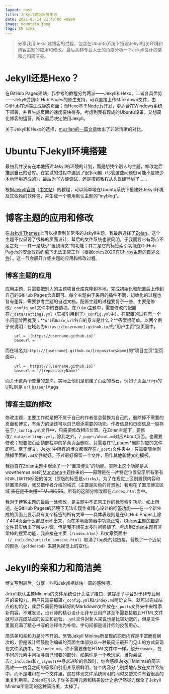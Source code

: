 ```yaml
---
layout: post
title: Jekyll建站折腾笔记
date: 2021-05-14 23:40:00 +0800
image: mountain.jpeg
tags: CN LIFE
---
```


>分享我用Jekyll建博客的过程，包含在Ubuntu系统下搭建Jekyll相关环境和博客主题的应用和修改。最后从非专业人士的角度分析一下Jekyll设计的亲和力和简洁美。

# Jekyll还是Hexo？
在GitHub Pages建站，我参考的教程分为两派——Jekyll和Hexo。二者各具优势——Jekyll受到GitHub Pages的原生支持，可以直接上传Markdown文件，由GitHub在远端生成静态页面；而Hexo基于Node.js开发，更适合在Windows系统下部署，并且生成页面的速度要快得多。考虑到我有现成的Ubuntu设备，又想简化博客的运营，所以最后决定使用Jekyll。

关于Jekyll和Hexo的选择，[muzilan的一篇文章](https://blog.csdn.net/muzilanlan/article/details/81542917)给出了非常清晰的对比。

# Ubuntu下Jekyll环境搭建

最初我并没有在本地搭建Jekyll的环境的计划，而是想找个别人的主题，修改之后推到自己的仓库。在尝试的过程中遇到了很多问题（尽管这些问题很可能不是缺少本地环境造成的），最后为了方便调试，还是按照教程从头搭建环境了……

根据[Jekyll官网](https://jekyllrb.com/)（[中文站](https://jekyllcn.com/)）的教程，可以简单地在Ubuntu系统下搭建好Jekyll环境及其依赖的软件包，并生成一个套用默认主题的“myblog”。

# 博客主题的应用和修改

在[Jekyll Themes](http://jekyllthemes.org)上可以搜索到非常多的Jekyll主题，我最后选择了[Zolan](https://github.com/artemsheludko/zolan)。这个主题不仅呈现了很棒的页面设计，幕后的文件系统也很简明。于我而言它有两点不足之处——其一是缺少“置顶博文”的功能；其二是它的标签索引功能在GitHub Pages的安全政策约束下无法正常工作（根据cotes2020在[Chirpy主题的自述文件](https://github.com/cotes2020/jekyll-theme-chirpy/blob/master/docs/README.zh-CN.md#部署到-github-pages)）。这一节会展开介绍主题的应用和修改过程。

## 博客主题的应用

应用主题，只需要把别人的主题项目仓库克隆到本地，完成初始化和配置后上传到自己的GitHub Pages仓库即可。每个主题由于采用的插件不同，初始化的过程也各有差异，需要参考主题的自述文档。配置主题的过程要复杂一些，主要是修改`/_config.yml`文件中的首选项。在Zolan主题中，需要修改的配置在`/_data/settings.yml`（它被引用到了`/_config.yml`中）。在配置的过程有一个小问题曾困扰我：**`url`和`base_url`各自的意义是什么？**答案很简单。以两个例子来说明：在域名为`https://[username].github.io/`的“用户主页”型页面中，
```
    url = '[https://username.github.io]'
    baseurl = ''
```
而在域名为`https://[username].github.io/[repositoryName]`的“项目主页”型页面中，
```
    url = 'https://[username.github.io]'
    baseurl = '/[repositoryName]'
```
而关于这两个变量的意义，实际上他们是创建子页面的基石。例如子页面`/tags`的URL则是
`url` `baseurl`/tags

## 博客主题的修改

修改主题，主要工作就是把不属于自己的作者信息替换为自己的，删除掉不需要的页面和博文，有余力的话还可以自己增添需要的功能。作者信息和页面信息一般存在于`/_config.yml`文件中，只需要修改相应位置。在Zolan主题下，要修改`/_data/settings.yml`。除此之外，`/_pages/about.md`对应About页面，也需要修改；想要把页面顶部栏中的多余页面删除，只需要在*/_pages*删除对应的文件即可。至于博文，Jekyll中所有的博文都保存在`/_posts`文件夹中，只需要简单删除掉里面的`.md`文件就好。不过最好保留一个文件，用作其他新博文的模板。

我擅自在Zolan主题中增添了一个“置顶博文”的功能。实际上这个功能是从wowthemes.net的[Mundana](https://github.com/wowthemesnet/mundana-theme-jekyll)主题抄来的——原理是在一片特定位置显示所有带有`HIGHLIGHTED`标签的博文（原版的标签是`sticky`）。为了在视觉上区别置顶内容和非置顶内容，我又把作者介绍的格式（主要是灰色的背景色）套用在了置顶博文区域 ~~实在是不太懂HTML和CSS~~。所有的这部分修改都在`/index.html`当中。

我对于博客主题的最后一处修改，是主题中不正常工作的标签索引功能。如上所述，在GitHub Pages的环境下无法实现作者精心设计的标签功能——在一个新生成的页面上显示具有某个标签的所有文章——具体表现则是在GitHub Pages上除了404页面什么都显示不出来，而在本地服务器中功能正常。[Chirpy主题的自述文件](https://github.com/cotes2020/jekyll-theme-chirpy/blob/master/docs/README.zh-CN.md#部署到-github-pages)其实给出了解决方案，但是我不想花太多时间移植了。考虑到Zolan主题有非常棒的搜索功能，我直接在主页（`/index.html`）和文章页面中（`/_includes/article_content.html`）取消了tag处的超链接，替换了一个近似的颜色（`goldenrod`）来避免视觉上的变化。

# Jekyll的亲和力和简洁美

博文写到最后，分享一些和Jekyll相处快一周的感触吧。

Jekyll默认主题Minima的文件系统设计关注了接口，这提高了平台对于非专业用户的亲和力。用户只需要编辑`/_config.yml`和`/index.md`两份文件，就可以完成站点的初始化，此后只需要将编辑好的Markdown文件放在`/_posts`文件夹中来增添新内容。不难发现，设计师的精心设计让非专业用户甚至不需要接触到HTML文件就可以完成站点的设立和运营。`.yml`文件对新人来说也是比较劝退的，但是文件里面充满了精心书写的注释作为补偿，字句间都是设计师的良苦用心。

简洁美和亲和力是分不开的。尽管Jekyll Minima所呈现的网页内容是丰富而有层次的，但是设计师鼓励你编辑的页面主体部分以一种最简洁最开门见山的方式呈现在文件系统中。在`/index.md`，你不需要像在HTML文件中一样，绕开`<head>`，在不同的元素中间搜寻自己想要的部分。如果你是一个老玩家，当你尝试去`/_includes`和`/_layouts`中寻求进阶的修改时，你会感叹Jekyll Minima的简洁高效——内容之间的等级和引用关系很鲜明，各个内容分门别类地存放在文件系统中，而不是堆积在一个文件里。这在体现文件系统简明的同时又使文件有着很高的重复利用率。Zolan在引入了许多实用元素和精美设计之余仍然尽力保全了Jekyll Minima所呈现的这种简洁美，太棒了。